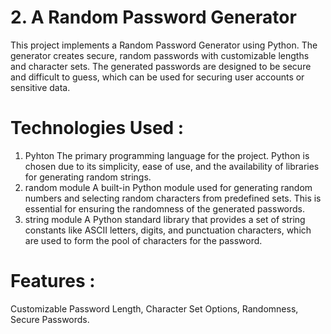 # 2. A Random Password Generator
This project implements a Random Password Generator using Python. The generator creates secure, random passwords with customizable lengths and character sets. The generated passwords are designed to be secure and difficult to guess, which can be used for securing user accounts or sensitive data.


# Technologies Used :
1. Pyhton
The primary programming language for the project. Python is chosen due to its simplicity, ease of use, and the availability of libraries for generating random strings.
2. random module
A built-in Python module used for generating random numbers and selecting random characters from predefined sets. This is essential for ensuring the randomness of the generated passwords.
3. string module
A Python standard library that provides a set of string constants like ASCII letters, digits, and punctuation characters, which are used to form the pool of characters for the password.



# Features :
Customizable Password Length,
Character Set Options,
Randomness,
Secure Passwords.

